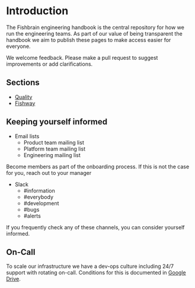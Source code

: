 # Introduction

The Fishbrain engineering handbook is the central repository for how we run the engineering teams. As part of our value of being transparent the handbook we aim to publish these pages to make access easier for everyone.

We welcome feedback. Please make a pull request to suggest improvements or add clarifications.

## Sections

- [Quality](./Quality/index.md)
- [Fishway](./Fishway/index.md)


## Keeping yourself informed

* Email lists
	- Product team mailing list
	- Platform team mailing list
	- Engineering mailing list

Become members as part of the onboarding process. If this is not the case for you, reach out to your manager

* Slack
	- #information
	- #everybody
	- #development
	- #bugs
	- #alerts

If you frequently check any of these channels, you can consider yourself informed.

## On-Call

To scale our infrastructure we have a dev-ops culture including 24/7 support with rotating on-call. Conditions for this is documented in [Google Drive](https://docs.google.com/document/d/1vEP3QwE2EVNqQ6D7FjIIQAwhZe6pXnkfZQvt1vr7OAM/edit).
